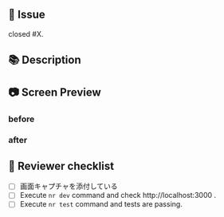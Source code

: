 <!-- I want to review in Japanese. -->

## 🔗 Issue

closed #X.

## 📚 Description

<!-- for GitHub Copilot summary -->
## 📷 Screen Preview

### before

### after

## 📝 Reviewer checklist

- [ ] 画面キャプチャを添付している
- [ ] Execute `nr dev` command and check http://localhost:3000 .
- [ ] Execute `nr test` command and tests are passing.

<!-- for GitHub Copilot review rule -->
<!--
レビューする際には、以下のprefix(接頭辞)をつけてください
![Must](https://img.shields.io/badge/review-Must-orange.svg)
![In-my-opinion](https://img.shields.io/badge/review-imo-yellow.svg)
![nits](https://img.shields.io/badge/review-Nits-skyblue.svg)
![Ask](https://img.shields.io/badge/review-Ask-blue.svg)
-->
<!-- for GitHub Copilot review rule-->

<!-- I want to review in Japanese. -->
